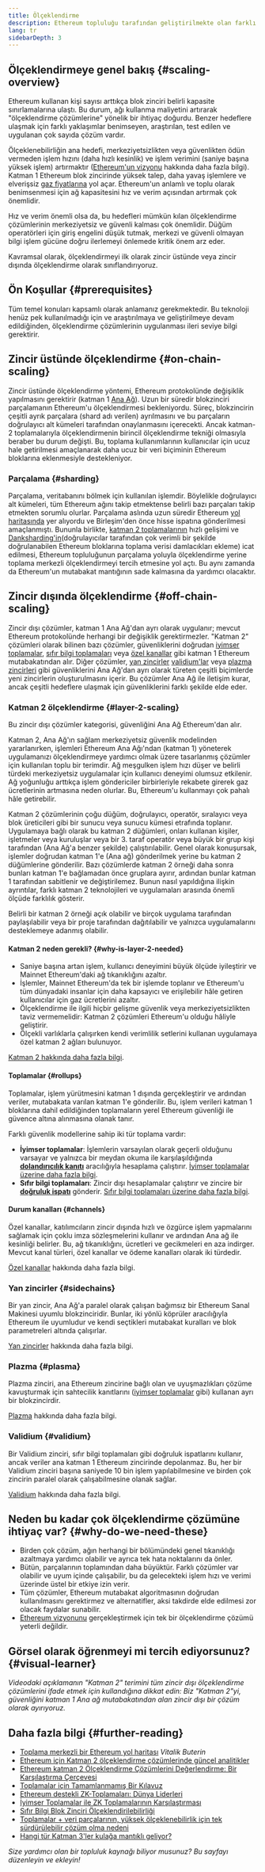 ```yaml
---
title: Ölçeklendirme
description: Ethereum topluluğu tarafından geliştirilmekte olan farklı ölçekleme seçeneklerine giriş.
lang: tr
sidebarDepth: 3
---
```


## Ölçeklendirmeye genel bakış {#scaling-overview}

Ethereum kullanan kişi sayısı arttıkça blok zinciri belirli kapasite sınırlamalarına ulaştı. Bu durum, ağı kullanma maliyetini artırarak "ölçeklendirme çözümlerine" yönelik bir ihtiyaç doğurdu. Benzer hedeflere ulaşmak için farklı yaklaşımlar benimseyen, araştırılan, test edilen ve uygulanan çok sayıda çözüm vardır.

Ölçeklenebilirliğin ana hedefi, merkeziyetsizlikten veya güvenlikten ödün vermeden işlem hızını (daha hızlı kesinlik) ve işlem verimini (saniye başına yüksek işlem) artırmaktır ([Ethereum'un vizyonu](/roadmap/vision/) hakkında daha fazla bilgi). Katman 1 Ethereum blok zincirinde yüksek talep, daha yavaş işlemlere ve elverişsiz [gaz fiyatlarına](/developers/docs/gas/) yol açar. Ethereum'un anlamlı ve toplu olarak benimsenmesi için ağ kapasitesini hız ve verim açısından artırmak çok önemlidir.

Hız ve verim önemli olsa da, bu hedefleri mümkün kılan ölçeklendirme çözümlerinin merkeziyetsiz ve güvenli kalması çok önemlidir. Düğüm operatörleri için giriş engelini düşük tutmak, merkezi ve güvenli olmayan bilgi işlem gücüne doğru ilerlemeyi önlemede kritik önem arz eder.

Kavramsal olarak, ölçeklendirmeyi ilk olarak zincir üstünde veya zincir dışında ölçeklendirme olarak sınıflandırıyoruz.

## Ön Koşullar {#prerequisites}

Tüm temel konuları kapsamlı olarak anlamanız gerekmektedir. Bu teknoloji henüz pek kullanılmadığı için ve araştırılmaya ve geliştirilmeye devam edildiğinden, ölçeklendirme çözümlerinin uygulanması ileri seviye bilgi gerektirir.

## Zincir üstünde ölçeklendirme {#on-chain-scaling}

Zincir üstünde ölçeklendirme yöntemi, Ethereum protokolünde değişiklik yapılmasını gerektirir (katman 1 [Ana Ağ](/glossary/#mainnet)). Uzun bir süredir blokzinciri parçalamanın Ethereum'u ölçeklendirmesi bekleniyordu. Süreç, blokzincirin çeşitli ayrık parçalara (shard adı verilen) ayrılmasını ve bu parçaların doğrulayıcı alt kümeleri tarafından onaylanmasını içerecekti. Ancak katman-2 toplamalarıyla ölçeklendirmenin birincil ölçeklendirme tekniği olmasıyla beraber bu durum değişti. Bu, toplama kullanımlarının kullanıcılar için ucuz hale getirilmesi amaçlanarak daha ucuz bir veri biçiminin Ethereum bloklarına eklenmesiyle destekleniyor.

### Parçalama {#sharding}

Parçalama, veritabanını bölmek için kullanılan işlemdir. Böylelikle doğrulayıcı alt kümeleri, tüm Ethereum ağını takip etmektense belirli bazı parçaları takip etmekten sorumlu olurlar. Parçalama aslında uzun süredir Ethereum [yol haritasında](/roadmap/) yer alıyordu ve Birleşim'den önce hisse ispatına gönderilmesi amaçlanmıştı. Bununla birlikte, [katman 2 toplamalarının](#layer-2-scaling) hızlı gelişimi ve [Danksharding'in](/roadmap/danksharding)(doğrulayıcılar tarafından çok verimli bir şekilde doğrulanabilen Ethereum bloklarına toplama verisi damlacıkları ekleme) icat edilmesi, Ethereum topluluğunun parçalama yoluyla ölçeklendirme yerine toplama merkezli ölçeklendirmeyi tercih etmesine yol açtı. Bu aynı zamanda da Ethereum'un mutabakat mantığının sade kalmasına da yardımcı olacaktır.

## Zincir dışında ölçeklendirme {#off-chain-scaling}

Zincir dışı çözümler, katman 1 Ana Ağ'dan ayrı olarak uygulanır; mevcut Ethereum protokolünde herhangi bir değişiklik gerektirmezler. "Katman 2" çözümleri olarak bilinen bazı çözümler, güvenliklerini doğrudan [iyimser toplamalar](/developers/docs/scaling/optimistic-rollups/), [sıfır bilgi toplamaları](/developers/docs/scaling/zk-rollups/) veya [özel kanallar](/developers/docs/scaling/state-channels/) gibi katman 1 Ethereum mutabakatından alır. Diğer çözümler, [yan zincirler](#sidechains) [validium'lar](#validium) veya [plazma zincirleri](#plasma) gibi güvenliklerini Ana Ağ'dan ayrı olarak türeten çeşitli biçimlerde yeni zincirlerin oluşturulmasını içerir. Bu çözümler Ana Ağ ile iletişim kurar, ancak çeşitli hedeflere ulaşmak için güvenliklerini farklı şekilde elde eder.

### Katman 2 ölçeklendirme {#layer-2-scaling}

Bu zincir dışı çözümler kategorisi, güvenliğini Ana Ağ Ethereum'dan alır.

Katman 2, Ana Ağ'ın sağlam merkeziyetsiz güvenlik modelinden yararlanırken, işlemleri Ethereum Ana Ağı'ndan (katman 1) yöneterek uygulamanızı ölçeklendirmeye yardımcı olmak üzere tasarlanmış çözümler için kullanılan toplu bir terimdir. Ağ meşgulken işlem hızı düşer ve belirli türdeki merkeziyetsiz uygulamalar için kullanıcı deneyimi olumsuz etkilenir. Ağ yoğunluğu arttıkça işlem göndericiler birbirleriyle rekabete girerek gaz ücretlerinin artmasına neden olurlar. Bu, Ethereum'u kullanmayı çok pahalı hâle getirebilir.

Katman 2 çözümlerinin çoğu düğüm, doğrulayıcı, operatör, sıralayıcı veya blok üreticileri gibi bir sunucu veya sunucu kümesi etrafında toplanır. Uygulamaya bağlı olarak bu katman 2 düğümleri, onları kullanan kişiler, işletmeler veya kuruluşlar veya bir 3. taraf operatör veya büyük bir grup kişi tarafından (Ana Ağ'a benzer şekilde) çalıştırılabilir. Genel olarak konuşursak, işlemler doğrudan katman 1'e (Ana ağ) gönderilmek yerine bu katman 2 düğümlerine gönderilir. Bazı çözümlerde katman 2 örneği daha sonra bunları katman 1'e bağlamadan önce gruplara ayırır, ardından bunlar katman 1 tarafından sabitlenir ve değiştirilemez. Bunun nasıl yapıldığına ilişkin ayrıntılar, farklı katman 2 teknolojileri ve uygulamaları arasında önemli ölçüde farklılık gösterir.

Belirli bir katman 2 örneği açık olabilir ve birçok uygulama tarafından paylaşılabilir veya bir proje tarafından dağıtılabilir ve yalnızca uygulamalarını desteklemeye adanmış olabilir.

#### Katman 2 neden gerekli? {#why-is-layer-2-needed}

- Saniye başına artan işlem, kullanıcı deneyimini büyük ölçüde iyileştirir ve Mainnet Ethereum'daki ağ tıkanıklığını azaltır.
- İşlemler, Mainnet Ethereum'da tek bir işlemde toplanır ve Ethereum'u tüm dünyadaki insanlar için daha kapsayıcı ve erişilebilir hâle getiren kullanıcılar için gaz ücretlerini azaltır.
- Ölçeklendirme ile ilgili hiçbir gelişme güvenlik veya merkeziyetsizlikten taviz vermemelidir: Katman 2 çözümleri Ethereum'u olduğu hâliyle geliştirir.
- Ölçekli varlıklarla çalışırken kendi verimlilik setlerini kullanan uygulamaya özel katman 2 ağları bulunuyor.

[Katman 2 hakkında daha fazla bilgi](/layer-2/).

#### Toplamalar {#rollups}

Toplamalar, işlem yürütmesini katman 1 dışında gerçekleştirir ve ardından veriler, mutabakata varılan katman 1'e gönderilir. Bu, işlem verileri katman 1 bloklarına dahil edildiğinden toplamaların yerel Ethereum güvenliği ile güvence altına alınmasına olanak tanır.

Farklı güvenlik modellerine sahip iki tür toplama vardır:

- **İyimser toplamalar**: İşlemlerin varsayılan olarak geçerli olduğunu varsayar ve yalnızca bir meydan okuma ile karşılaşıldığında [**dolandırıcılık kanıtı**](/glossary/#fraud-proof) aracılığıyla hesaplama çalıştırır. [İyimser toplamalar üzerine daha fazla bilgi](/developers/docs/scaling/optimistic-rollups/).
- **Sıfır bilgi toplamaları**: Zincir dışı hesaplamalar çalıştırır ve zincire bir [**doğruluk ispatı**](/glossary/#validity-proof) gönderir. [Sıfır bilgi toplamaları üzerine daha fazla bilgi](/developers/docs/scaling/zk-rollups/).

#### Durum kanalları {#channels}

Özel kanallar, katılımcıların zincir dışında hızlı ve özgürce işlem yapmalarını sağlamak için çoklu imza sözleşmelerini kullanır ve ardından Ana ağ ile kesinliği belirler. Bu, ağ tıkanıklığını, ücretleri ve gecikmeleri en aza indirger. Mevcut kanal türleri, özel kanallar ve ödeme kanalları olarak iki türdedir.

[Özel kanallar](/developers/docs/scaling/state-channels/) hakkında daha fazla bilgi.

### Yan zincirler {#sidechains}

Bir yan zincir, Ana Ağ'a paralel olarak çalışan bağımsız bir Ethereum Sanal Makinesi uyumlu blokzinciridir. Bunlar, iki yönlü köprüler aracılığıyla Ethereum ile uyumludur ve kendi seçtikleri mutabakat kuralları ve blok parametreleri altında çalışırlar.

[Yan zincirler](/developers/docs/scaling/sidechains/) hakkında daha fazla bilgi.

### Plazma {#plasma}

Plazma zinciri, ana Ethereum zincirine bağlı olan ve uyuşmazlıkları çözüme kavuşturmak için sahtecilik kanıtlarını ([iyimser toplamalar](/developers/docs/scaling/optimistic-rollups/) gibi) kullanan ayrı bir blokzincirdir.

[Plazma](/developers/docs/scaling/plasma/) hakkında daha fazla bilgi.

### Validium {#validium}

Bir Validium zinciri, sıfır bilgi toplamaları gibi doğruluk ispatlarını kullanır, ancak veriler ana katman 1 Ethereum zincirinde depolanmaz. Bu, her bir Validium zinciri başına saniyede 10 bin işlem yapılabilmesine ve birden çok zincirin paralel olarak çalışabilmesine olanak sağlar.

[Validium](/developers/docs/scaling/validium/) hakkında daha fazla bilgi.

## Neden bu kadar çok ölçeklendirme çözümüne ihtiyaç var? {#why-do-we-need-these}

- Birden çok çözüm, ağın herhangi bir bölümündeki genel tıkanıklığı azaltmaya yardımcı olabilir ve ayrıca tek hata noktalarını da önler.
- Bütün, parçalarının toplamından daha büyüktür. Farklı çözümler var olabilir ve uyum içinde çalışabilir, bu da gelecekteki işlem hızı ve verimi üzerinde üstel bir etkiye izin verir.
- Tüm çözümler, Ethereum mutabakat algoritmasının doğrudan kullanılmasını gerektirmez ve alternatifler, aksi takdirde elde edilmesi zor olacak faydalar sunabilir.
- [Ethereum vizyonunu](/roadmap/vision/) gerçekleştirmek için tek bir ölçeklendirme çözümü yeterli değildir.

## Görsel olarak öğrenmeyi mi tercih ediyorsunuz? {#visual-learner}

<YouTube id="BgCgauWVTs0" />

_Videodaki açıklamanın "Katman 2" terimini tüm zincir dışı ölçeklendirme çözümlerini ifade etmek için kullandığına dikkat edin: Biz "Katman 2"yi, güvenliğini katman 1 Ana ağ mutabakatından alan zincir dışı bir çözüm olarak ayırıyoruz._

<YouTube id="7pWxCklcNsU" />

## Daha fazla bilgi {#further-reading}

- [Toplama merkezli bir Ethereum yol haritası](https://ethereum-magicians.org/t/a-rollup-centric-ethereum-roadmap/4698) _Vitalik Buterin_
- [Ethereum için Katman 2 ölçeklendirme çözümlerinde güncel analitikler](https://www.l2beat.com/)
- [Ethereum katman 2 Ölçeklendirme Çözümlerini Değerlendirme: Bir Karşılaştırma Çerçevesi](https://medium.com/matter-labs/evaluating-ethereum-l2-scaling-solutions-a-comparison-framework-b6b2f410f955)
- [Toplamalar için Tamamlanmamış Bir Kılavuz](https://vitalik.ca/general/2021/01/05/rollup.html)
- [Ethereum destekli ZK-Toplamaları: Dünya Liderleri](https://hackmd.io/@canti/rkUT0BD8K)
- [İyimser Toplamalar ile ZK Toplamalarının Karşılaştırması](https://limechain.tech/blog/optimistic-rollups-vs-zk-rollups/)
- [Sıfır Bilgi Blok Zinciri Ölçeklendirilebilirliği](https://ethworks.io/assets/download/zero-knowledge-blockchain-scaling-ethworks.pdf)
- [Toplamalar + veri parçalarının, yüksek ölçeklenebilirlik için tek sürdürülebilir çözüm olma nedeni](https://polynya.medium.com/why-rollups-data-shards-are-the-only-sustainable-solution-for-high-scalability-c9aabd6fbb48)
- [Hangi tür Katman 3'ler kulağa mantıklı geliyor?](https://vitalik.ca/general/2022/09/17/layer_3.html)

_Size yardımcı olan bir topluluk kaynağı biliyor musunuz? Bu sayfayı düzenleyin ve ekleyin!_
